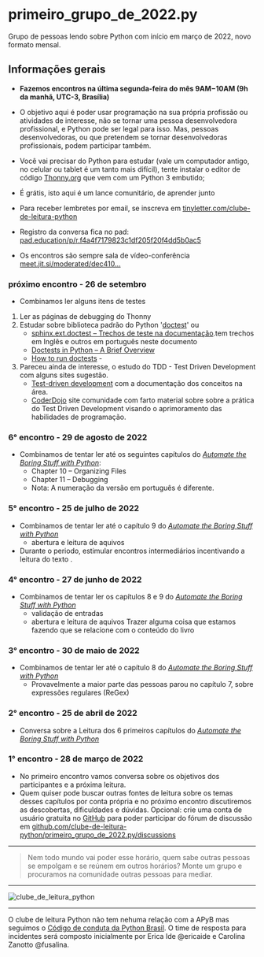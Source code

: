 # primeiro_grupo_de_2022.py

Grupo de pessoas lendo sobre Python com início em março de 2022, novo formato mensal. 

## Informações gerais

- <strong>Fazemos encontros na última segunda-feira do mês 9AM−10AM (9h da manhã, UTC-3, Brasília)</strong>

- O objetivo aqui é poder usar programação na sua própria profissão ou atividades de interesse, não se tornar uma pessoa desenvolvedora profissional, e Python pode ser legal para isso. Mas, pessoas desenvolvedoras, ou que pretendem se tornar desenvolvedoras profissionais, podem participar também.

- Você vai precisar do Python para estudar (vale um computador antigo, no celular ou tablet é um tanto mais difícil), tente instalar o editor de código [Thonny.org](https://thonny.org) que vem com um Python 3 embutido;

- É grátis, isto aqui é um lance comunitário, de aprender junto

- Para receber lembretes por email, se inscreva em [tinyletter.com/clube-de-leitura-python](https://tinyletter.com/clube-de-leitura-python)

- Registro da conversa fica no pad: [pad.education/p/r.f4a4f7179823c1df205f20f4dd5b0ac5](https://pad.education/p/r.f4a4f7179823c1df205f20f4dd5b0ac5)
 
 - Os encontros são sempre sala de vídeo-conferência [meet.jit.si/moderated/dec410...](https://meet.jit.si/moderated/de410c8016975c3aba5b6090859fe79ad5309820805ed331985014f089be9fa9)

### **próximo encontro - 26 de setembro**

-   Combinamos ler alguns itens de testes

1. Ler as páginas de debugging do Thonny
2. Estudar sobre biblioteca padrão do Python '[doctest](https://docs.python.org/pt-br/3/library/doctest.html)' ou
    - [sphinx.ext.doctest – Trechos de teste na documentação](https://www.sphinx-doc.org/pt_BR/master/usage/extensions/doctest.html).tem trechos em Inglês e outros em português neste documento
    - [Doctests in Python – A Brief Overview](https://www.askpython.com/python-modules/doctests-in-python) 
    - [How to run doctests](https://docs.pytest.org/en/7.1.x/how-to/doctest.html) - 
3. Pareceu ainda de interesse, o estudo do TDD - Test Driven Development com alguns sites sugestão.
    - [Test-driven development](https://www.wikiwand.com/pt/Test-driven_development) com a documentação dos conceitos na área.
    - [CoderDojo](https://coderdojo.com/) site comunidade com farto material sobre sobre a prática do Test Driven Development visando o aprimoramento das habilidades de programação.


### **6° encontro   - 29 de agosto de 2022**

-   Combinamos de tentar ler até os seguintes capítulos do [*Automate the Boring Stuff with Python*](http://automatetheboringstuff.com/):
    - Chapter 10 – Organizing Files
    - Chapter 11 – Debugging
    - Nota: A numeração da versão em português é diferente.
 

### **5° encontro  - 25 de julho de 2022**

-   Combinamos de tentar ler até o capítulo 9 do  [*Automate the Boring Stuff with Python*](http://automatetheboringstuff.com/) 
    - abertura e leitura de aquivos
-   Durante o periodo, estimular encontros intermediários incentivando a leitura do texto . 


### **4° encontro  - 27 de junho de 2022**

-   Combinamos de tentar ler os capítulos 8 e 9 do  [*Automate the Boring Stuff with Python*](http://automatetheboringstuff.com/) 
    - validação de entradas
    - abertura e leitura de aquivos
    Trazer alguma coisa que estamos fazendo que se relacione com o conteúdo do livro

### **3° encontro  - 30 de maio de 2022**

 -  Combinamos de tentar ler até o capítulo 8 do  [*Automate the Boring Stuff with Python*](http://automatetheboringstuff.com/) 
    - Provavelmente a maior parte das pessoas parou no capítulo 7, sobre expressões regulares (ReGex)
    
### **2° encontro - 25 de abril de 2022**
- Conversa sobre a Leitura dos 6 primeiros capítulos do [*Automate the Boring Stuff with Python*](http://automatetheboringstuff.com/) 

### **1° encontro - 28 de março de 2022**
- No primeiro encontro vamos conversa sobre os objetivos dos participantes e a próxima leitura.
- Quem quiser pode buscar outras fontes de leitura sobre os temas desses capítulos por conta própria e no próximo encontro discutiremos as descobertas, dificuldades e dúvidas.
Opcional: crie uma conta de usuário gratuita no [GitHub](https://github.com/signup) para poder participar do fórum de discussão em [github.com/clube-de-leitura-python/primeiro_grupo_de_2022.py/discussions](https://github.com/clube-de-leitura-python/primeiro_grupo_de_2022.py/discussions)


---

> Nem todo mundo vai poder esse horário, quem sabe outras pessoas se empolgam e se reúnem em outros horários?
> Monte um grupo e procuramos na comunidade outras pessoas para mediar.

---

![clube_de_leitura_python](https://user-images.githubusercontent.com/3694604/126589139-b52c2bc0-937a-4238-b3ba-189dec5d4c64.png)

---

O clube de leitura Python não tem nehuma relação com a APyB mas seguimos o [Código de conduta da Python Brasil](https://python.org.br/cdc/). O time de resposta para incidentes será composto inicialmente por Erica Ide @ericaide e Carolina Zanotto @fusalina.
